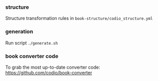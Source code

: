 ### structure

Structure transformation rules in `book-structure/codio_structure.yml`

### generation 

Run script `./generate.sh`

### book converter code

To grab the most up-to-date converter code: https://github.com/codio/book-converter